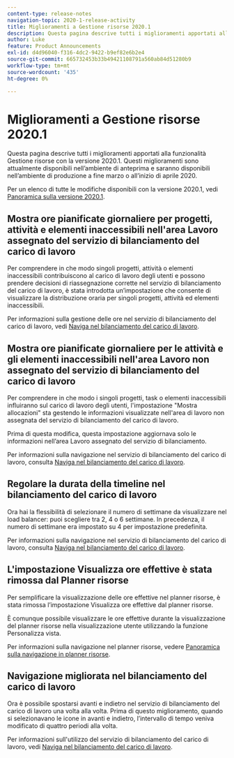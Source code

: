 ```yaml
---
content-type: release-notes
navigation-topic: 2020-1-release-activity
title: Miglioramenti a Gestione risorse 2020.1
description: Questa pagina descrive tutti i miglioramenti apportati alla funzionalità Gestione risorse con la versione 2020.1. Questi miglioramenti sono attualmente disponibili nell’ambiente di anteprima e saranno disponibili nell’ambiente di produzione a fine marzo o all’inizio di aprile 2020.
author: Luke
feature: Product Announcements
exl-id: d4d96040-f316-4dc2-9422-b9ef82e6b2e4
source-git-commit: 665732453b33b49421108791a560ab84d51280b9
workflow-type: tm+mt
source-wordcount: '435'
ht-degree: 0%

---
```


# Miglioramenti a Gestione risorse 2020.1

Questa pagina descrive tutti i miglioramenti apportati alla funzionalità Gestione risorse con la versione 2020.1. Questi miglioramenti sono attualmente disponibili nell’ambiente di anteprima e saranno disponibili nell’ambiente di produzione a fine marzo o all’inizio di aprile 2020.

Per un elenco di tutte le modifiche disponibili con la versione 2020.1, vedi [Panoramica sulla versione 2020.1](../../../product-announcements/product-releases/2020.1-release-activity/2020.1-release-overview.md).

## Mostra ore pianificate giornaliere per progetti, attività e elementi inaccessibili nell&#39;area Lavoro assegnato del servizio di bilanciamento del carico di lavoro

Per comprendere in che modo singoli progetti, attività o elementi inaccessibili contribuiscono al carico di lavoro degli utenti e possono prendere decisioni di riassegnazione corrette nel servizio di bilanciamento del carico di lavoro, è stata introdotta un’impostazione che consente di visualizzare la distribuzione oraria per singoli progetti, attività ed elementi inaccessibili.

Per informazioni sulla gestione delle ore nel servizio di bilanciamento del carico di lavoro, vedi [Naviga nel bilanciamento del carico di lavoro](../../../resource-mgmt/workload-balancer/navigate-the-workload-balancer.md).

## Mostra ore pianificate giornaliere per le attività e gli elementi inaccessibili nell&#39;area Lavoro non assegnato del servizio di bilanciamento del carico di lavoro

Per comprendere in che modo i singoli progetti, task o elementi inaccessibili influiranno sul carico di lavoro degli utenti, l&#39;impostazione &quot;Mostra allocazioni&quot; sta gestendo le informazioni visualizzate nell&#39;area di lavoro non assegnata del servizio di bilanciamento del carico di lavoro.

Prima di questa modifica, questa impostazione aggiornava solo le informazioni nell’area Lavoro assegnato del servizio di bilanciamento.

Per informazioni sulla navigazione nel servizio di bilanciamento del carico di lavoro, consulta [Naviga nel bilanciamento del carico di lavoro](../../../resource-mgmt/workload-balancer/navigate-the-workload-balancer.md).

## Regolare la durata della timeline nel bilanciamento del carico di lavoro

Ora hai la flessibilità di selezionare il numero di settimane da visualizzare nel load balancer: puoi scegliere tra 2, 4 o 6 settimane. In precedenza, il numero di settimane era impostato su 4 per impostazione predefinita.

Per informazioni sulla navigazione nel servizio di bilanciamento del carico di lavoro, consulta [Naviga nel bilanciamento del carico di lavoro](../../../resource-mgmt/workload-balancer/navigate-the-workload-balancer.md).

## L&#39;impostazione Visualizza ore effettive è stata rimossa dal Planner risorse

Per semplificare la visualizzazione delle ore effettive nel planner risorse, è stata rimossa l’impostazione Visualizza ore effettive dal planner risorse.

È comunque possibile visualizzare le ore effettive durante la visualizzazione del planner risorse nella visualizzazione utente utilizzando la funzione Personalizza vista.

Per informazioni sulla navigazione nel planner risorse, vedere [Panoramica sulla navigazione in planner risorse](../../../resource-mgmt/resource-planning/resource-planner-navigation.md).

## Navigazione migliorata nel bilanciamento del carico di lavoro

Ora è possibile spostarsi avanti e indietro nel servizio di bilanciamento del carico di lavoro una volta alla volta. Prima di questo miglioramento, quando si selezionavano le icone in avanti e indietro, l’intervallo di tempo veniva modificato di quattro periodi alla volta.

Per informazioni sull&#39;utilizzo del servizio di bilanciamento del carico di lavoro, vedi [Naviga nel bilanciamento del carico di lavoro](../../../resource-mgmt/workload-balancer/navigate-the-workload-balancer.md).
